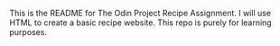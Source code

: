 This is the README for The Odin Project Recipe Assignment.
I will use HTML to create a basic recipe website.
This repo is purely for learning purposes.
